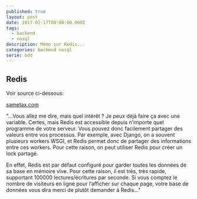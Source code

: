 ```yaml
---
published: true
layout: post
date: 2017-02-17T00:00:00.000Z
tags:
  - backend
  - nosql
description: Mémo sur Redis...
categories: backend nosql
serie: bdd
---
```

## Redis

Voir source ci-dessous:

[sametax.com](http://sametmax.com/redis-pourquoi-et-comment/)

"...Vous allez me dire, mais quel intérêt ? Je peux déjà faire ça avec une variable. Certes, mais Redis est accessible depuis n’importe quel programme de votre serveur. Vous pouvez donc facilement partager des valeurs entre vos processus. Par exemple, avec Django, on a souvent plusieurs workers WSGI, et Redis permet donc de partager des informations entre ces workers. Pour cette raison, on peut utiliser Redis pour créer un lock partagé.

En effet, Redis est par défaut configuré pour garder toutes les données de sa base en mémoire vive. Pour cette raison, il est très, très rapide, supportant 100000 lectures/écritures par seconde. Si vous comptez le nombre de visiteurs en ligne pour l’afficher sur chaque page, votre base de données vous dira merci de plutôt demander à Redis..."
